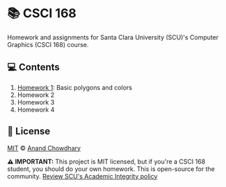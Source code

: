 # 📚 CSCI 168

Homework and assignments for Santa Clara University (SCU)'s Computer Graphics (CSCI 168) course.

## 💻 Contents

1. [Homework 1](https://github.com/AnandChowdhary/csci-168/tree/master/HW1): Basic polygons and colors
2. Homework 2
2. Homework 3
4. Homework 4

## 📄 License

[MIT](https://github.com/AnandChowdhary/csci-168/blob/master/LICENSE) © [Anand Chowdhary](https://anandchowdhary.com)

**⚠️ IMPORTANT:** This project is MIT licensed, but if you're a CSCI 168 student, you should do your own homework. This is open-source for the community. [Review SCU's Academic Integrity policy](https://www.scu.edu/academic-integrity/)
